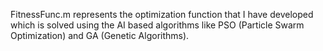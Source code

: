 FitnessFunc.m represents the optimization function that I have developed which is solved using the AI based algorithms like PSO (Particle Swarm Optimization) and GA (Genetic Algorithms).
